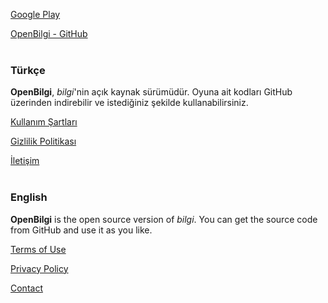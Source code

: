 [Google Play](https://play.google.com/store/apps/details?id=io.sleepybug.bilgi)

[OpenBilgi - GitHub](https://github.com/sekodev/OpenBilgi)
<br><br>

### Türkçe

**OpenBilgi**, *bilgi*'nin açık kaynak sürümüdür. Oyuna ait kodları GitHub üzerinden indirebilir ve istediğiniz şekilde kullanabilirsiniz.

[Kullanım Şartları](terms/termsUse-tr.md)

[Gizlilik Politikası](privacy/privacyPolicy-tr.md)

[İletişim](mailto:info.sleepybug@gmail.com)
<br><br>

### English

**OpenBilgi** is the open source version of *bilgi*. You can get the source code from GitHub and use it as you like.

[Terms of Use](terms/termsUse-en.md)

[Privacy Policy](privacy/privacyPolicy-en.md)

[Contact](mailto:info.sleepybug@gmail.com)
